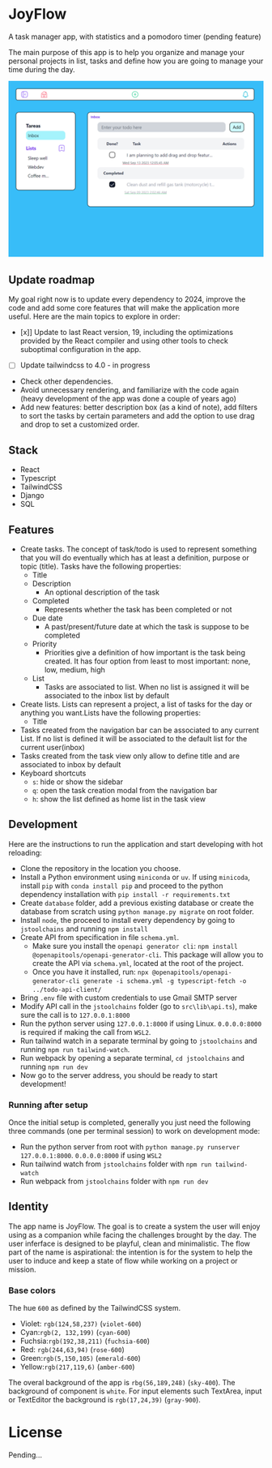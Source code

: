 # JoyFlow
A task manager app, with statistics and a pomodoro timer (pending feature)

The main purpose of this app is to help you organize and manage your personal projects in list, tasks and define how you are going to manage your time during the day.

![Overview of Todo app](./images/todo-overview.png)

## Update roadmap

My goal right now is to update every dependency to 2024, improve the code and add some core features that will make the application more useful. Here are the main topics to explore in order:
- [x]] Update to last React version, 19, including the optimizations provided by the React compiler and using other tools to check suboptimal configuration in the app.
- [ ] Update tailwindcss to 4.0 - in progress
- Check other dependencies.
- Avoid unnecessary rendering, and familiarize with the code again (heavy development of the app was done a couple of years ago)
- Add new features: better description box (as a kind of note), add filters to sort the tasks by certain parameters and add the option to use drag and drop to set a customized order.

## Stack

- React
- Typescript
- TailwindCSS
- Django
- SQL

## Features

- Create tasks. The concept of task/todo is used to represent something that you will do eventually which has at least a definition, purpose or topic (title). Tasks have the following properties:
  - Title
  - Description
    - An optional description of the task
  - Completed
    - Represents whether the task has been completed or not
  - Due date
    - A past/present/future date at which the task is suppose to be completed
  - Priority
    - Priorities give a definition of how important is the task being created. It has four option from least to most important: none, low, medium, high
  - List 
    - Tasks are associated to list. When no list is assigned it will be associated to the inbox list by default
- Create lists. Lists can represent a project, a list of tasks for the day or anything you want.Lists have the following properties:
  - Title
- Tasks created from the navigation bar can be associated to any current List. If no list is defined it will be associated to the default list for the current user(inbox)
- Tasks created from the task view only allow to define title and are associated to inbox by default
- Keyboard shortcuts
  - `s`: hide or show the sidebar
  - `q`: open the task creation modal from the navigation bar 
  - `h`: show the list defined as home list in the task view

## Development

Here are the instructions to run the application and start developing with hot reloading:

- Clone the repository in the location you choose. 
- Install a Python environment using `miniconda` or `uv`. If using `minicoda`, install `pip` with `conda install pip` and proceed to the python dependency installation with `pip install -r requirements.txt`
- Create `database` folder, add a previous existing database or create the database from scratch using `python manage.py migrate` on root folder. 
- Install `node`, the proceed to install every dependency by going to `jstoolchains` and running `npm install`
- Create API from specification in file `schema.yml`. 
  - Make sure you install the `openapi generator cli`: `npm install @openapitools/openapi-generator-cli`. This package will allow you to create the API via `schema.yml`, located at the root of the project. 
  - Once you have it installed, run: `npx @openapitools/openapi-generator-cli generate -i schema.yml -g typescript-fetch -o ../todo-api-client/`
- Bring `.env` file with custom credentials to use Gmail SMTP server
- Modify API call in the `jstoolchains` folder (go to `src\lib\api.ts`), make sure the call is to `127.0.0.1:8000`
- Run the python server using `127.0.0.1:8000` if using Linux. `0.0.0.0:8000` is required if making the call from `WSL2`.
- Run tailwind watch in a separate terminal by going to `jstoolchains` and running `npm run tailwind-watch`.
- Run webpack by opening a separate terminal, `cd jstoolchains` and running `npm run dev`
- Now go to the server address, you should be ready to start development!

### Running after setup
Once the initial setup is completed, generally you just need the following three commands (one per terminal session) to work on development mode:
- Run the python server from root with `python manage.py runserver 127.0.0.1:8000`. `0.0.0.0:8000` if using `WSL2`
- Run tailwind watch from `jstoolchains` folder with `npm run tailwind-watch`
- Run webpack from `jstoolchains` folder with `npm run dev` 

## Identity
The app name is JoyFlow. The goal is to create a system the user will enjoy using as  a companion while facing the challenges brought by the day. The user inferface is designed to be playful, clean and minimalistic. The flow part of the name is aspirational: the intention is for the system to help the user to induce and keep a state of flow while working on a project or mission.

### Base colors
The hue `600` as defined by the TailwindCSS system.

- Violet: `rgb(124,58,237)` (`violet-600`)
- Cyan:`rgb(2, 132,199)` (`cyan-600`)
- Fuchsia:`rgb(192,38,211)` (`fuchsia-600`)
- Red: `rgb(244,63,94)` (`rose-600`)
- Green:`rgb(5,150,105)` (`emerald-600`)
- Yellow:`rgb(217,119,6)` (`amber-600`)

The overal background of the app is `rbg(56,189,248)` (`sky-400`). The background of component is `white`. For input elements such TextArea, input or TextEditor the background is `rgb(17,24,39)` (`gray-900`).

# License

Pending...
